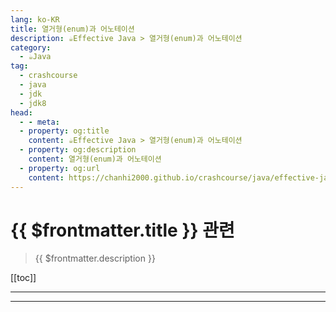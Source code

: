 ```yaml
---
lang: ko-KR
title: 열거형(enum)과 어노테이션
description: ☕️Effective Java > 열거형(enum)과 어노테이션
category: 
  - ☕️Java
tag: 
  - crashcourse
  - java
  - jdk
  - jdk8
head:
  - - meta:
  - property: og:title
    content: ☕️Effective Java > 열거형(enum)과 어노테이션
  - property: og:description
    content: 열거형(enum)과 어노테이션
  - property: og:url
    content: https://chanhi2000.github.io/crashcourse/java/effective-java/05-enums-and-annotations.html
---
```


# {{ $frontmatter.title }} 관련

> {{ $frontmatter.description }}

[[toc]]

---

<!-- https://yangbongsoo.gitbook.io/study/java-effective-java/enums_and_annotations -->

<!--

규칙34 : int 상수 대신 enum을 사용하라
// int를 사용한 enum 패턴
public static final int APPLE_FUJI = 0;
public static final int APPLE_PIPPIN = 1;
public static final int APPLE_GRANNY_SMITH = 2;

public static final int ORANGE_NAVEL  = 0;
public static final int ORANGE_TEMPLE = 1;
public static final int ORANGE_BLOOD = 2;
위의 코드는 형안전성 측면에서도 그렇고, 편의성 관점에서도 단점이 많다. String enum 패턴이라 불리는 것은 더 나쁜 패턴이다. 상수 비교를 할 때 문자열 비교를 해야 하므로 성능이 떨어질 수 있고, 사용자가 필드 이름 대신 하드코딩된 문자열 상수를 클라이언트 코드 안에 박어버릴 수 있다는 점이다. 하드코딩된 문자열 상수에 오타가 있는 경우, 컴파일 할 때는 오류를 발견할 수 없기 때문에 실행 도중에 문제가 생기게 될 것이다.
자바 1.5부터 enum 자료형이 생겼다.
public enum Apple { FUJI, PIPPIN, GRANNY_SMITH }
public enum Orange { NAVEL, TEMPLE, BLOOD }
다른 언어들(C, C++, C#)의 enum은 int 값이지만 자바의 enum 자료형은 완전한 기능을 갖춘 클래스다.
enum자료형에 메서드나 필드를 추가하는 이유는 상수에 데이터를 연계시키면 좋기 때문이다. 풍부한 기능을 갖춘 enum 자료형 예제로, 태양계의 여덟 행성을 모델링하는 사례를 살펴보자.
public enum Planet {
    MERCURY(3.33, 2.22),
    VENUS(2.22, 3.33),
    MARS(6.66, 7.77),
    URANUS(8.88,9.99);
    ...

    private final double mass; // 킬로그램 단위
    private final double radius; // 미터단위
    private final double surfaceGravity;

    // 중력 상수
    private final double G = 6.67;

    // 생성자
    Planet(double mass, double radius) {
        this.mass = mass;
        this.radius = radius;
        surfaceGravity = G * mass / (radius * radius);
    }

    public double mass() {return mass;}
    public double radius() {return radius;}
    public double surfaceGravity() {return surfaceGravity;}

    public double surfaceWeigt(double mass){
        return mass * surfaceGravity; // F = ma
    }
enum은 원래 변경 불가능하므로 모든 필드는 final로 선언되어야 한다. 필드는 public으로 선언할 수도 있지만, private로 선언하고 public 접근자를 두는 편이 더 낫다.
enum 자료형에는 자동 생성된 valueOf(String) 메서드가 있는데, 이 메서드는 상수의 이름을 상수 그 자체로 변환하는 역할을 한다. enum 자료형의 toString 메서드를 재정의 할 경우에는 fromString 메서드를 작성해서 toString이 뱉어내는 문자열을 다시 enum 상수로 변환할 수단을 제공해야 할지 생각해 봐야 한다.
// enum 자료형에 대한 fromString 메서드 구현
private static final Map<String, Operation> stringToEnum = new HashMap<>();

static { // 상수 이름을 실제 상수로 대응시키는 맵 초기화
    for (Operation op : values())
        stringToEnum.put(op.toString(), op);
}

// 문자열이 주어지면 그에 대한 Operation 상수 반환. 잘못된 문자열이면 null 반환
public static Operation fromString(String symbol) {
    return stringToEnum.get(symbol);
}
Operation 상수를 stringToEnum 맵에 넣는 것은 상수가 만들어진 다음에 실행되는 static 블록 안에서 한다는 것에 주의하자. 각각의 상수가 생성자 안에서 맵에 자기 자신을 넣도록 하면 컴파일 할 때 오류가 발생한다. enum 생성자 안에서는 enum의 static 필드를 접근할 수 없다(컴파일 시점에 상수인 static 필드는 제외). 생성자가 실행될 때 static 필드는 초기화된 상태가 아니기 때문에 필요한 제약이다.
3rd Edition에서 추가된 부분
private static final Map<String, Operation> stringToEnum = Stream.of(values()).collect(toMap(Object::toString, e -> e));

public static Optional<Operation> fromString(String symbol) {
    return Optional.ofNullable(stringToEnum.get(symbol));
}
상수별 메서드 구현의 단점은 enum 상수끼리 공유하는 코드를 만들기가 어렵다는 것이다. 예를 들어, 급여 명세서에 찍히는 요일을 표현하는 enum 자료형이 있다고 하자. 이 enum 자료형 상수, 그러니까 요일을 나타내는 상수에는 직원의 시급과 해당 요일에 일한 시간을 인자로 주면 해당 요일의 급여를 계산하는 메서드가 있다. 그런데 주중에는 초과근무 시간에 대해서만 초과근무 수당을 주어야 하고, 주말에는 몇 시간을 일했건 전부 초과근무 수당으로 처리해야 한다. switch 문을 만들 때 case 레이블을 경우에 따라 잘 붙이기만 하면 쉽게 원하는 계산을 할 수 있을 것이다.
public enum PayrollDay {
    MONDAY,    TUESDAY, WEDNESDAY,    THURSDAY, FRIDAY, SATURDAY,    SUNDAY;
    private static final int HOURS_PER_SHIFT = 8;

    double pay(double hourWorked, double payRate) {
        double basePay = hourWorked * payRate;

        double overtimePay; // 초과근무수당 계산
        switch (this) {
            case SATURDAY: case SUNDAY:
                overtimePay = hourWorked * payRate /2;
                break;
            default:
                overtimePay = hourWorked <= HOURS_PER_SHIFT ? 0 : (hourWorked - HOURS_PER_SHIFT) * payRate / 2;
        }

        return basePay + overtimePay;
    }
}
분명 간결한 코드다. 하지만 유지보수 관점에서는 위험한 코드다. enum에 새로운 상수를 추가한다고 하자. 아마도 휴가 등을 나타내는 특별한 값일 것이다. 그런데 switch 문에 해당 상수에 대한 case를 추가하는 것을 잊었다면? 컴파일은 되겠지만 휴가 때 일한 시간에 대해서는 같은 급여를 지급하는 프로그램이 되어버릴 것이다.
정말 좋은 방법은 새로운 enum 상수를 추가할 때 초과근무 수당 계산 정책을 반드시 선택하도록 하는 것이다. 기본적인 아이디어는 초과근무 수당을 계산하는 부분을 private로 선언된 중첩 enum 자료형에 넣고, PayrollDay enum 생성자가 이 전략 enum 상수를 인자로 받게 하는 것이다. PayrollDay enum 상수가 초과근무 수당 계산을 이 정책 enum 상수에 위임하도록 하면 switch문이나 상수별 메서드 구현은 없앨 수 있다. 이 패턴을 적용한 코드가 switch 문을 써서 만든 코드보다는 복잡하지만 안전할 뿐더러 유연성도 높다.
public enum PayrollDay {

    MONDAY(PayType.WEEKDAY),
    TUESDAY(PayType.WEEKDAY),
    WEDNESDAY(PayType.WEEKDAY),
    THURSDAY(PayType.WEEKDAY),
    FRIDAY(PayType.WEEKDAY),
    SATURDAY(PayType.WEEKEND),
    SUNDAY(PayType.WEEKEND);

    private final PayType payType;

    //Constructor
    PayrollDay(PayType payType) {
        this.payType = payType;
    }

    double pay(double hoursWorked, double payRate) {
        return payType.pay(hoursWorked, payRate);
    }

    // 정책 enum 자료형
    private enum PayType {
        WEEKDAY {
          double overtimePay(double hours, double payRate) {
              return hours <= HOURS_PER_SHIFT ? 0 : (hours - HOURS_PER_SHIFT) * payRate / 2;
          }
        },
        WEEKEND {
            double overtimePay(double hours, double payRate) {
                return hours * payRate / 2;
            }
        };

        private static final int HOURS_PER_SHIFT = 8;

        abstract double overtimePay(double hrs, double payRate);

        double pay(double hoursWorked, double payRate) {
            double basePay = hoursWorked * payRate;
            return basePay + overtimePay(hoursWorked, payRate);
        }
    }
}
규칙35 : ordinal 대신 객체 필드를 사용하라
//ordinal을 남용한 사례 
public enum Ensemble{
    SOLO, DUET, TRIO;

    public int numberOfMusicians(){
        return ordinal() + 1;
    }
}
모든 enum에는 ordinal이라는 메서드가 있는데, enum 자료형 안에서 enum 상수의 위치를 나타내는 정수값을 반환한다. 하지만 객체필드를 사용해라
public enum Ensemble{
    SOLO(1), DUET(2), TRIO(3);

    private final int num;

    public Ensemble(int size){
        this.num = size;
    }

    public int numberOfMusicians(){
        return num; 
    }
}
규칙36 : 비트 필드 대신 EnumSet을 사용하라
//비트 필드 열거형 상수 - 이제는 피해야 할 구현법
public class Text{
    public static final int STYLE_BOLD          = 1 << 0; //1
    public static final int STYLE_ITALIC        = 1 << 1; //2
    public static final int STYLE_UNDERLINE     = 1 << 2 //4
    public static final int STYLE_STRIKETHROUGH = 1 << 3; //8

    //이 메서드의 인자는 STYLE_상수를 비트별 OR한 값
    public void applyStyles(int styles) { ... } 
}
text.applyStyles(STYLE_BOLD | STYLE_ITALIC); 이렇게 하면 상수들을 집합에 넣을 때 비트별 OR 연산을 사용할 수 있다. 하지만 EnumSet 이라는 더 좋은 방법이 있다.
//EnumSet - 비트필드를 대신할 현대적 기술
public class Text{
    public enum Style {
        BOLD, ITALIC, UNDERLINE, STRIKETHROUGH
    }

    //어떤 Set 객체도 인자로 전달할 수 있으나, EnumSet이 분명 최선 
    public void applyStyles(Set<Style> styles){ ... }
}
text.applyStyles(EnumSet.of(Style.BOLD, Style.ITALIC)); EnumSet의 단점이 하나 있는데 변경 불가능 EnumSet객체를 만들 수 없다. 그래서 EnumSet 객체를 Collections.unmodifiableSet으로 포장하면 되는데, 성능이나 코드 가독성 측면에서 좀 손해를 보게 된다.
규칙37 : ordinal을 배열 첨자로 사용하는 대신 EnumMap을 이용하라
class Herb{
    enum Type { ANNUAL, PERENNIAL, BIENNIAL }

    final String name;
    final Type type;

    Herb(String name, Type type){
        this.name = name;
        this.type = type;
    }

    @Override
    public String toString(){
        return name; 
    }
}
//EnumMap을 사용해  enum 상수별 데이터를 저장하는 프로그램
Herb[] garden = …; 

Map<Herb.Type, Set<Herb>> herbsByType =
    new EnumMap<Herb.Type, Set<Herb>>(Herb.Type.class);

for(Herb.Type t : Herb.Type.values())
    herbsByType.put(t, new HashSet<Herb>());

for(Herb h : garden)
    herbsByType.get(h.type).add(h);

System.out.println(herbsByType);
EnumMap 생성자가 키의 자료형을 나타내는 Class 객체를 인자로 받는다는 것에 주의하자. 이런 Class 객체를 한정적 자료형 토큰이라고 부르는데, 실행시점 제네릭 자료형 정보를 제공한다.
두 번째 예제는 상전이(phase transition) 관계를 표현하기 위해서 중첩 EnumMap을 사용했다.
// EnumMap을 중첩해서 enum 쌍에 대응되는 데이터를 저장한다
public enum Phase{
    SOLID, LIQUID, GAS;

    public enum Transition{
        MELT(SOLID, LIQUID), FREEZE(LIQUID, SOLID),
        BOIL(LIQUID, GAS), CONDENSE(GAS, LIQUID),
        SUBLIME(SOLID, GAS), DEPOSIT(GAS, SOLID);

        private final Phase src;
        private final Phase dat;

        Transition(Phase src, Phase dst){
            this.src = src;
            this.dst = dat;
        }

        //상 전이 맵 초기화 
        private static final Map<Phase, Map<Phase, Transition>> m =
            new EnumMap<Phase, Map<Phase, Transition>>(Phase.class);
        static{
            for(Phase p : Phase.values())
                m.put(p, new EnumMap<Phase, Transition>(Phase.class));

            for(Transition trans : Transition.values())
                m.get(trans.src).put(trans.dst, trans);
        }

        public static Transition from(Phase src, Phase dat) {
            return m.get(src).get(dst);
        }
    }
}

LIQUID쪽을 보면 액체 LIQUID에서 고체 SOLID로 변하는 것은 언다FREEZE라고 한다. 이 맵의 자료형은 Map<Phase, Map<Phase, Transition>>인데, “상전이 이전 상태를, 상전이 이후 상태와 상전이 명칭 사이의 관계를 나타내는 맵에 대응시키는 맵”이라는 뜻이다.
규칙38 : 확장 가능한 enum을 만들어야 한다면 인터페이스를 이용하라
일반적으로 enum 자료형을 계승한다는 것은 바람직하지 않다. 확장된 자료형의 상수들이 기본 자료형의 상수가 될 수 있지만 그 반대가 될 수 없다는 것은 혼란스럽기 때문이다. 또한 기본 자료형과 그 모든 하위 자료형의 enum 상수들을 순차적으로 살펴볼 좋은 방법도 없고 설계와 구현에 관계된 많은 부분이 까다로워진다.
하지만 열거 자료형의 확장이 가능하면 좋은 경우가 적어도 하나 있다. 연산 코드(opcode)를 만들어야 할 때다. 연산 코드는 어떤 기계에서 사용되는 연산을 표현하기 위해 쓰이는 열거 자료형이다. 기본 아이디어는 enum 자료형이 임의의 인터페이스를 구현할 수 있다는 사실을 이용하는 것이다.
먼저 연산 코드 자료형에 대한 인터페이스를 정의한다. 그리고 해당 인터페이스를 구현하는 enum 자료형을 만든다.
// 인터페이스를 이용해 확장 가능하게 만든 enum 자료형 
public interface Operation {
    double apply(double x, double y);
}

public enum BasicOperation implements Operation { 
    PLUS(“+”) {
        public double apply(double x, double y) { return x + y; }
    },
    MINUS(“-“) {
        public double apply(double x, double y) { return x - y; }
    },
    TIMES(“*“) {
         public double apply(double x, double y) { return x * y; }
    },
    DIVIDE(“/“) {
         public double apply(double x, double y) { return x / y; }
    };

    private final String symbol;

    BasicOperation(String symbol) {
        this.symbol = symbol;
    }

    @Override public String toString(){
        return symbol; 
    }
}
BasicOperation은 enum 자료형이라 계승할 수 없지만 Operation은 인터페이스가 확장이 가능하다. 따라서 이 인터페이스를 계승하는 새로운 enum 자료형을 만들면 Operation 객체가 필요한 곳에 해당 enum 자료형의 상수를 이용할 수 있게 된다.
// 인터페이스를 이용해 기존 enum 자료형을 확장하고 테스트하는 프로그램
public static void main(String[] args) {
    double x = Double.parseDouble(args[0]);
    double y = Double.parseDouble(args[1]);
    // Operation을 상속한ExtendedOperation이라는 enum을 새롭게 만든껏임. P224 
    test(ExtendedOperation.class, x, y); 
}

private static <T extends Enum<T> & Operation> void test( Class<T> opSet, double x, double y){
    for (Operation op : opSet.getEnumConstants())
        System.out.printf(“%f %s %f = %f%n”, x, op, y, op.apply(x, y));
}
확장된 연산을 나타내는 자료형의 class 리터럴인 ExtendedOperation.class가 main에서 test로 전달되고 있음에 유의하자. 확장된 연산 집합이 무엇인지 알리기 위한 것이다. 이 class 리터럴은 한정적 자료형 토큰 구실을 한다. opSet의 형인자 T는 굉장히 복잡하게 선언되어 있는데 Class 객체가 나타내는 자료형이 enum 자료형인 동시에 Operation의 하위 자료형이 되도록 한다 라는 뜻이다. 모든 enum 상수를 순차적으로 살펴보면서 해당 상수가 나타내는 연산을 실제로 수행할 수 있으려면 반드시 그래야 한다.
두 번째 방법은 한정적 와일드카드 자료형 Collection<? extends Operation>을 opSet 인자의 자료형으로 사용하는 것이다.
public static void main(String[] args) {
double x = Double.parseDouble(args[0]);
double y = Double.parseDouble(args[1]);
test(Arrays.asList(ExtendedOperation.values()), x, y); 
}

private static void test(Collection<? extends Operation> opSet, double x, double y){
    for(Operation op : opSet) {
        System.out.printf(“%f %s %f = %f%n”, x, op, y, op.apply(x, y));
    }
}
test 메서드의 인자 형태는 메서드를 호출할 때, 여러 enum 자료형에 정의한 연산들을 함께 전달할 수 있도록 하기 위한 것이다. 그러나 이렇게 하면 EnumSet이나 EnumMap을 사용할 수 없기 때문에, 여러 자료형에 정의한 연산들을 함께 전달할 수 있도록 하는 유연성이 필요 없다면, 첫 번째 방식인 한정적 자료형 토큰을 쓰는게 낫다.
인터페이스를 사용해 확장 가능한 enum 자료형을 만드는 방법에는 한 가지 사소한 문제가 있다. enum 구현 자체는 계승할 수 없다는 것이다.
규칙39 : (Prefer annotations to naming patterns)작명 패턴 대신 애노테이션을 사용하라
이번 예제는 Junit의 @Test 애노테이션 기능을 간단하게 직접 구현해보면서, 작명 패턴(naming pattern) 보다 애노테이션이 어떻게 더 좋은지를 설명한다.
작명 패턴의 예로 과거 JUnit은 테스트 메서드 이름을 test로 시작해야 했다. 이러한 작명 패턴에는 몇 가지 문제점이 있는데 첫째, 오타났을 때 프로그램 상 문제가 없기 때문에 알아차리기 어렵다. 둘째, 특정한 프로그램 요소에만 적용되도록 만들 수 없다. 예를 들어 testSafetyMechanisms라는 이름의 클래스를 만들었다 해도 그 클래스의 모든 메서드를 테스트 실행시키지 않는다(클래스 이름 까지는 확인하지 않기 때문에 의미가 없다). 셋째, 프로그램 요소에 인자를 전달할 마땅한 방법이 없다. 메서드 이름에 포함된 문자열로 예외를 알려주는 방법이 있지만 보기 흉할 뿐 아니라 컴파일러가 문자열이 예외 이름인지 알 도리가 없다.
그러므로 애노테이션을 사용하자.
// 표식 애노테이션 자료형(markder annotation type) 선언
import java.lang.annotation.*;

/**
* 애노테이션이 붙은 메서드가 테스트 메서드임을 표시.
* 무인자 정적 메서드(parameterless)에만 사용 가능.
*/
@Retention(RetentionPolicy.RUNTIME)
@Target(ElementType.METHOD)
public @interface BongTest {
}
애노테이션 자료형 BongTest 선언부에도 Retention과 Target이라는 애노테이션이 붙어 있다. 애노테이션 자료형 선언부에 붙는 애노테이션은 메타-애노테이션이라 부른다. @Retention(RetentionPolicy.RUNTIME)은 BongTest가 실행시간(runtime)에도 유지되어야 하는 애노테이션이라는 뜻이다. 그렇지 않으면 BongTest는 테스트 도구에게는 보이지 않는다. @Target(ElementType.METHOD)은 BongTest가 메서드 선언부에만 적용할 수 있는 애노테이션이라는 뜻이다.
public class Sample {

    @BongTest
    public static void noParamStaticMethod() { // 성공해야함
    }

    @BongTest
    public static void oneParamMethod() { // 실패해야함
        throw new RuntimeException("Boom");
    }

    @BongTest
    public void noParamMethod() { // 실패해야함
    }

    @BongTest
    private void privateNoParamMethod() { // 실패해야함
    }

    @BongTest
    public static void oneParamStaticMethod(String ii) { // 실패해야함
    }
}
위와 같이 @BongTest 애노테이션을 적용한 메서드를 Sample 클래스에 선언해 놓고 테스트 실행기를 돌려보자. @BongTest 애노테이션은 Sample 클래스가 동작하는 데 직접적 영향을 미치지 않는다. 해당 애노테이션에 관심 있는 프로그램에게 유용한 정보를 제공할 뿐이다.
public class RunTests {
    public static void main(String[] args) throws Exception {
        int tests = 0;
        int passed = 0;
        Class testClass = Sample.class;
        for (Method m : testClass.getDeclaredMethods()) {
            if (m.isAnnotationPresent(BongTest.class)) {
                tests++;
                try {
                    m.invoke(null);
                    passed++;
                } catch (InvocationTargetException wrappedExc) {
                    Throwable exc = wrappedExc.getCause();
                    System.out.println(m + " failed:" + exc);
                } catch (Exception exc) {
                    System.out.println("INVALID @BongTest" + m);
                    System.out.println(exc);
                }
            }
        }

        System.out.println("Passed :" + passed);
        System.out.println("Failed :" + (tests - passed));
    }
}
이 테스트 실행기는 Sample 클래스의 메서드들 가운데 @BongTest 애노테이션이 붙은 메서드를 전부 찾아내서 리플렉션 기능을 활용해 실행한다(Method.invoke 호출). isAnnotationPresent 메서드는 실행해야 하는 테스트 메서드를 찾는 용도로 사용되었다. 리플렉션을 통해 호출된 메서드가 예외를 발생시키면 해당 예외는 InvocationTargetException으로 wrapping된다. 이 예외가 아닌 다른 예외가 발생되었다면 그것은 컴파일 시에 발견하지 못한, 잘못 사용된 애노테이션이 있다는 뜻이다. 인스턴스 메서드나 private 메서드, 인자가 있는 메서드에 애노테이션을 붙이면 그런일이 생긴다.
이제 특정한 예외가 발생했을 경우만 성공하는 테스트도 지원 가능하도록 고쳐보자. 새로운 애노테이션 자료형이 필요하다.
@Retention(RetentionPolicy.RUNTIME)
@Target(ElementType.METHOD)
public @interface BongTest {
    Class<? extends Exception> value() default BongTest.None.class;

    public static class None extends Exception {
        private None() {
        }
    }
}
추가로 None 클래스를 만들어 default로 놓음으로써 애노테이션의 인자가 없을 때 컴파일 에러가 발생하는것을 막았다.
    @BongTest(ArithmeticException.class)
    public static void arithmeticExceptionTest() {
        int i = 0;
        i = i / i;
    }

    @BongTest(ArrayIndexOutOfBoundsException.class)
    public static void arrayIndexOutOfBoundsExceptionTest() {
        int[] a = new int[0];
        int i = a[1];
    }
위와 같이 발생할 예외를 인자로 보내주면 아래의 테스트 실행기에서 통과 됨을 확인할 수 있다.
public class RunTests {
    public static void main(String[] args) throws Exception {
        int tests = 0;
        int passed = 0;
        Class testClass = Sample.class;
        for (Method m : testClass.getDeclaredMethods()) {
            if (m.isAnnotationPresent(BongTest.class)) {
                tests++;
                try {
                    m.invoke(null);
                    passed++;
                } catch (InvocationTargetException wrappedExc) {
                    Throwable exc = wrappedExc.getCause();
                    Class<? extends Exception> excType = m.getAnnotation(BongTest.class).value();

                    if (excType.isInstance(exc))
                        passed++;
                    else
                        System.out.println(m + " failed:" + exc);
                } catch (Exception exc) {
                    System.out.println("INVALID @BongTest" + m);
                    System.out.println(exc);
                }
            }
        }

        System.out.println("Passed :" + passed);
        System.out.println("Failed :" + (tests - passed));
    }
}
좀 더 발전 시켜서 지정된 예외들 가운데 하나라도 테스트 메서드 안에서 발생하면 테스트가 통과하도록 할 수도 있다.
@Retention(RetentionPolicy.RUNTIME)
@Target(ElementType.METHOD)
public @interface BongTest {
    Class<? extends Exception>[] value() default BongTest.None.class;

    public static class None extends Exception {
        private None() {
        }
    }
}

@BongTest({IndexOutOfBoundsException.class, NullPointerException.class})
public static void doublyBad() {
    List<String> list = new ArrayList<>();
    // 자바 명세에는 아래와 같이 addAll을 호출하면 IndexOutOfBoundsException이나 NullPointerException이 발생한다고 명시되어 있다.
    list.addAll(5, null);
}
public class RunTests {
    public static void main(String[] args) throws Exception {
        int tests = 0;
        int passed = 0;
        Class testClass = Sample.class;
        for (Method m : testClass.getDeclaredMethods()) {
            if (m.isAnnotationPresent(BongTest.class)) {
                tests++;
                try {
                    m.invoke(null);
                    passed++;
                } catch (InvocationTargetException wrappedExc) {
                    Throwable exc = wrappedExc.getCause();
                    Class<? extends Exception>[] excTypes = m.getAnnotation(BongTest.class).value();

                    for (Class<? extends Exception> excType : excTypes) {
                        if (excType.isInstance(exc)) {
                            passed++;
                            break;
                        }
                    }

                    System.out.println(m + " failed:" + exc);

                } catch (Exception exc) {
                    System.out.println("INVALID @BongTest" + m);
                    System.out.println(exc);
                }
            }
        }

        System.out.println("Passed :" + passed);
        System.out.println("Failed :" + (tests - passed));
    }
}
자바8부터 multivalued annotations 하는 또다른 방법이 있다.
@Retention(RetentionPolicy.RUNTIME)
@Target(ElementType.METHOD)
@Repeatable(BongTestContainer.class)
public @interface BongTest {
    Class<? extends Exception> value() default BongTest.None.class;

    public static class None extends Exception {
        private None() {
        }
    }
}

@Retention(RetentionPolicy.RUNTIME)
@Target(ElementType.METHOD)
public @interface BongTestContainer {
    BongTest[] value();
}

@BongTest(NullPointerException.class)
@BongTest(IndexOutOfBoundsException.class)
public static void doublyBad() {
    List<String> list = new ArrayList<>();
    list.addAll(5, null);
}
@Repeatable 메타 애노테이션으로 단일 요소에 반복적으로 적용할 수 있다. containing annotation type 인자를 받고 그 containing annotation type은 annotation 배열 타입을 갖는다. 주의할 점은 containing annotation type도 반드시 retention 정책과 target에 대한 메타 애노테이션이 있어야 한다. 그렇지 않으면 컴파일이 안된다.
repeatable annotation을 처리하려면 주의가 필요하다. getAnnotationsByType 메서드는 repeated와 non-repeated 애노테이션에 접근하는데 모두 사용될 수 있다. 그러나 isAnnotationPresent 메서드는 BongTest 타입을 검사할 때 BongTestContainer 타입은 자동으로 무시한다. 마찬가지로 BongTestContainer 타입을 검사할 때도 BongTest 타입은 무시한다. 그래서 아래와 같이 두개의 타입 모두를 검사해줘야 한다.
public class RunTests {
    public static void main(String[] args) throws Exception {
        int tests = 0;
        int passed = 0;
        Class testClass = Sample.class;
        for (Method m : testClass.getDeclaredMethods()) {
            if (m.isAnnotationPresent(BongTest.class) || m.isAnnotationPresent(BongTestContainer.class)) {
                tests++;
                try {
                    m.invoke(null);
                    passed++;
                } catch (InvocationTargetException wrappedExc) {
                    Throwable exc = wrappedExc.getCause();
                    BongTest[] excTests = m.getAnnotationsByType(BongTest.class);
                    for (BongTest excTest : excTests) {
                        if (excTest.value().isInstance(exc)) {
                            passed++;
                            break;
                        }
                    }

                    System.out.println(m + " failed:" + exc);

                } catch (Exception exc) {
                    System.out.println("INVALID @BongTest" + m);
                    System.out.println(exc);
                }
            }
        }

        System.out.println("Passed :" + passed);
        System.out.println("Failed :" + (tests - passed));
    }
}
Repeatable 애노테이션은 가독성을 향상시키지만, 애노테이션을 처리하는데 더 많은 상용구(boilerplate)가 있으며 처리하는데 오류를 발생시키기 쉽다.
규칙 40 : Override 애노테이션은 일관되게 사용하라
상위 클래스에 선언된 메서드를 재정의할 때는 반드시 선언부에 Override 애노테이션을 붙여라. 그래야 실수 했을 때 컴파일러에서 검출될 수 있다.
그런데 비-abstract 클래스에서 abstract 메서드를 재정의할 때는 Override 애노테이션을 붙이지 않아도 된다(상위 클래스 메서드를 재정의한다는 사실을 명시적으로 표현하고 싶다면 붙여도 상관 없다).
버전 1.6 이상의 자바를 사용한다면 Override 애노테이션을 통해 찾을 수 있는 버그는 더 많다. 클래스 뿐 아니라 인터페이스에 선언된 메서드를 구현할 때도 Override를 사용할 수 있게 되었기 때문이다. 하지만 인터페이스를 구현할 때 모든 메서드에 반드시 Override를 붙여야 하는 것은 아니다. 인터페이스에 선언된 메서드를 재정의 하지 않으면 어차피 컴파일러가 오류를 내기 때문이다. (마찬가지로 특정 인터페이스 메서드를 재정의하는 메서드라는 사실을 명시적으로 알리고 싶다면 애노테이션을 붙여도 되나, 반드시 필요한 것은 아니다).
규칙 41 : 자료형을 정의할 때 표식 인터페이스를 사용하라
표식 인터페이스(marker interface)는 아무 메서드도 선언하지 않는 인터페이스다. Serializable 인터페이스가 그 예다.
public interface Serializable {
}
이 인터페이스를 구현하는 클래스를 만든다는 것은, 해당 클래스로 만든 객체들은 ObjectOutputStream으로 출력할 수 있다는(“직렬화”할 수 있다는) 뜻이다. 다시 말해 해당 클래스가 어떤 속성을 만족한다는 사실을 표시하는 것과 같다.
표식 애노테이션과 비교했을 때 표식 인터페이스는 두 가지 장점이 있다. 첫 번째 장점은, 표식 인터페이스는 결국 표식 붙은 클래스가 만드는 객체들이 구현하는 자료형이라는 점이다. 표식 애노테이션은 자료형이 아니다. 표식 인터페이스는 자료형이므로, 표식 애노테이션을 쓴다면 프로그램 실행 중에나 발견하게 될 오류를 컴파일 시점에 발견할 수 있도록 한다. 표식 인터페이스 Serializable의 경우를 살펴보자. ObjectOutputStream.write(Object) 메서드는 인자가 Serializable 인터페이스를 구현하지 않은 객체면 오류를 낸다. 두 번째 장점은, 적용 범위를 좀 더 세밀하게 지정할 수 있다는 것이다. 애노테이션 자료형을 선언할 때 target을 ElementType.TYPE으로 지정하면 해당 애노테이션은 어떤 클래스나 인터페이스에도 적용 가능하다. 그런데 특정한 인터페이스를 구현한 클래스에만 적용할 수 있어야 하는 표식이 필요하다고 해 보자. 표식 인터페이스를 쓴다면, 그 특정 인터페이스를 extends 하도록 선언하기만 하면 된다.
표식 애노테이션의 주된 장점은 프로그램 안에서 애노테이션 자료형을 쓰기 시작한 뒤에도 더 많은 정보를 추가할 수 있다는 것이다. 기본값(default)을 갖는 애노테이션 자료형 요소들을 더해 나가면 된다. 표식 인터페이스를 쓰는 경우에는 이런 진화가 불가능하다. 일단 구현이 이루어지고 난 다음에는 새로운 메서드를 추가하는 것이 일반적으로 불가능하기 때문이다(자바8부터 default 메서드를 통해 불가능하지는 않음).
그렇다면 표식 애노테이션과 표식 인터페이스는 각각 어떤 상황에 걸맞나? 클래스나 인터페이스 이외의 프로그램 요소에 적용되어야 하는 표식은 애노테이션으로 만들어야 한다. 하지만 만약 표식이 붙은 객체만 인자로 받을 수 있는 메서드를 만든다면 표식 인터페이스를 사용해야 한다. 그러면 해당 메서드의 인자 자료형으로 해당 인터페이스를 사용할 수 있어서, 컴파일 시간에 형 검사를 진행할 수 있게 된다. 요약하자면, 표식 인터페이스와 표식 애노테이션은 쓰임새가 다르다. 새로운 메서드가 없는 자료형을 정의하고자 한다면 표식 인터페이스를 이용해야 한다. 클래스나 인터페이스 이외의 프로그램 요소에 표식을 달아야 하고, 앞으로 표식에 더 많은 정보를 추가할 가능성이 있다면, 표식 애노테이션을 사용해야 한다.

-->

---

<TagLinks />